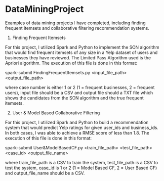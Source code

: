 # DataMiningProject
Examples of data mining projects I have completed, including finding frequent itemsets and collaborative filtering recommendation systems. 

1. Finding Frequent Itemsets

For this project, I utilized Spark and Python to implement the SON algorithm that would find frequent itemsets of any size in a Yelp dataset of users and businesses they have reviewed. The Limited Pass Algorithm used is the Apriori algorithm. The execution of this file is done in this format: 

spark-submit FindingFrequentItemsets.py <case number> <support> <input_file_path> <output_file_path>
  
where case number is either 1 or 2 (1 = frequent businesses, 2 = frequent users), input file should be a CSV and output file should a TXT file which shows the candidates from the SON algorithm and the true frequent itemsets. 

2. User & Model Based Collaborative Filtering 

For this project, I utilized Spark and Python to build a recommendation system that would predict Yelp ratings for given user_ids and business_ids. In both cases, I was able to achieve a RMSE score of less than 1.8. The execution of this file is done in this format: 

spark-submit User&ModelBasedCF.py <train_file_path> <test_file_path> <case_id> <output_file_name>

where train_file_path is a CSV to train the system, test_file_path is a CSV to test the system, case_id is 1 or 2 (1 = Model Based CF, 2 = User Based CF) and output_file_name should be a CSV. 
